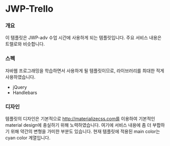 # JWP-Trello  
### 개요

이 템플릿은 JWP-adv 수업 시간에 사용하게 되는 템플릿입니다.
주요 서비스 내용은 트렐로와 비슷합니다.

### 스펙

자바웹 프로그래밍을 학습하면서 사용하게 될 템플릿이므로, 라이브러리를 최대한 적게 사용하였습니다.

- jQuery
- Handlebars

### 디자인

템플릿의 디자인은 기본적으로 http://materializecss.com를 이용하여 기본적인 material design에 충실하기 위해 노력하였습니다. 여기에 서비스 내용에 좀 더 부합하기 위해 약간의 변형을 가미한 부분도 있습니다.
현재 템플릿에 적용된 main color는 cyan color 계열입니다.
